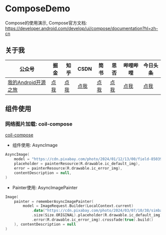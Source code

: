 # ComposeDemo

Compose的使用演示, Compose官方文档: https://developer.android.com/develop/ui/compose/documentation?hl=zh-cn

## 关于我

| 公众号   | 掘金     |  知乎    |  CSDN   |   简书   |   思否  |   哔哩哔哩  |   今日头条
|---------|---------|--------- |---------|---------|---------|---------|---------|
| [我的Android开源之旅](https://t.1yb.co/Irse)  |  [点我](https://juejin.im/user/598feef55188257d592e56ed/posts)    |   [点我](https://www.zhihu.com/people/xuexiangjys/posts)       |   [点我](https://xuexiangjys.blog.csdn.net/)  |   [点我](https://www.jianshu.com/u/6bf605575337)  |   [点我](https://segmentfault.com/u/xuexiangjys)  |   [点我](https://space.bilibili.com/483850585)  |   [点我](https://img.rruu.net/image/5ff34ff7b02dd)


## 组件使用

### 网络图片加载: coil-compose

[coil-compose](https://coil-kt.github.io/coil/compose/)

* 组件使用: AsyncImage

```kotlin
AsyncImage(
    model = "https://cdn.pixabay.com/photo/2024/01/12/13/00/field-8503934_1280.jpg",
    placeholder = painterResource(R.drawable.ic_default_img),
    error = painterResource(R.drawable.ic_error_img),
    contentDescription = null,
)
```

* Painter使用: AsyncImagePainter

```kotlin
Image(
    painter = rememberAsyncImagePainter(
        model = ImageRequest.Builder(LocalContext.current)
            .data("https://cdn.pixabay.com/photo/2024/03/07/10/38/simba-8618301_1280.jpg")
            .size(Size.ORIGINAL).placeholder(R.drawable.ic_default_img)
            .error(R.drawable.ic_error_img).crossfade(true).build()
    ), contentDescription = null
)
```